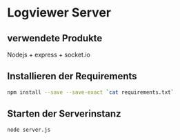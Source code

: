 # Logviewer Server

## verwendete Produkte
Nodejs + express + socket.io

## Installieren der Requirements
```bash
npm install --save --save-exact `cat requirements.txt`
```

## Starten der Serverinstanz
```bash
node server.js
```